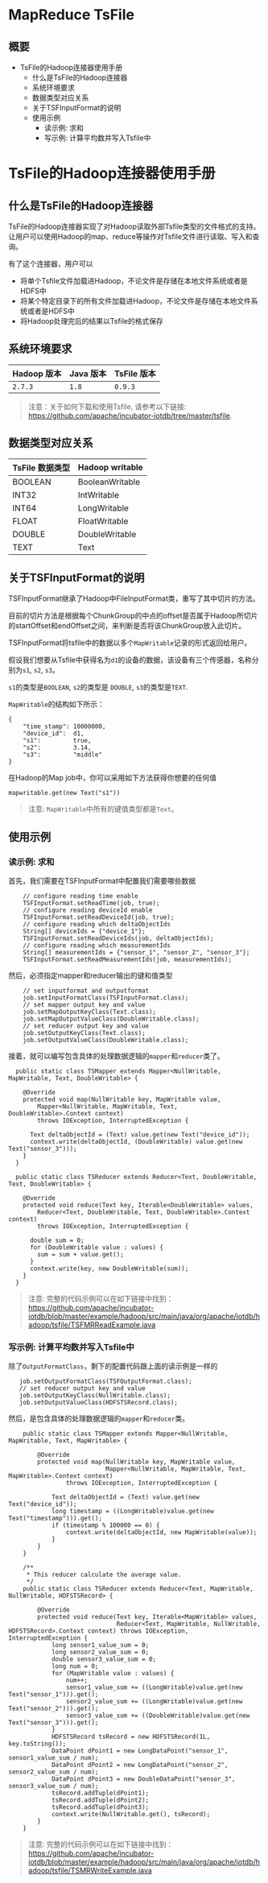 <!--

    Licensed to the Apache Software Foundation (ASF) under one
    or more contributor license agreements.  See the NOTICE file
    distributed with this work for additional information
    regarding copyright ownership.  The ASF licenses this file
    to you under the Apache License, Version 2.0 (the
    "License"); you may not use this file except in compliance
    with the License.  You may obtain a copy of the License at

        http://www.apache.org/licenses/LICENSE-2.0

    Unless required by applicable law or agreed to in writing,
    software distributed under the License is distributed on an
    "AS IS" BASIS, WITHOUT WARRANTIES OR CONDITIONS OF ANY
    KIND, either express or implied.  See the License for the
    specific language governing permissions and limitations
    under the License.

-->

# MapReduce TsFile

<!-- TOC -->
## 概要

- TsFile的Hadoop连接器使用手册
    - 什么是TsFile的Hadoop连接器
    - 系统环境要求
    - 数据类型对应关系
    - 关于TSFInputFormat的说明
    - 使用示例
        - 读示例: 求和
        - 写示例: 计算平均数并写入Tsfile中

<!-- /TOC -->
# TsFile的Hadoop连接器使用手册

## 什么是TsFile的Hadoop连接器

TsFile的Hadoop连接器实现了对Hadoop读取外部Tsfile类型的文件格式的支持。让用户可以使用Hadoop的map、reduce等操作对Tsfile文件进行读取、写入和查询。

有了这个连接器，用户可以
* 将单个Tsfile文件加载进Hadoop，不论文件是存储在本地文件系统或者是HDFS中
* 将某个特定目录下的所有文件加载进Hadoop，不论文件是存储在本地文件系统或者是HDFS中
* 将Hadoop处理完后的结果以Tsfile的格式保存

## 系统环境要求

|Hadoop 版本     | Java 版本     | TsFile 版本 |
|-------------  | ------------ |------------ |
| `2.7.3`       | `1.8`        | `0.9.3`|

>注意：关于如何下载和使用Tsfile, 请参考以下链接: https://github.com/apache/incubator-iotdb/tree/master/tsfile.

## 数据类型对应关系

| TsFile 数据类型    | Hadoop writable |
| ---------------- | --------------- |
| BOOLEAN          | BooleanWritable |
| INT32            | IntWritable     |
| INT64            | LongWritable    |
| FLOAT            | FloatWritable   |
| DOUBLE           | DoubleWritable  |
| TEXT             | Text            |

## 关于TSFInputFormat的说明

TSFInputFormat继承了Hadoop中FileInputFormat类，重写了其中切片的方法。

目前的切片方法是根据每个ChunkGroup的中点的offset是否属于Hadoop所切片的startOffset和endOffset之间，来判断是否将该ChunkGroup放入此切片。

TSFInputFormat将tsfile中的数据以多个`MapWritable`记录的形式返回给用户。

假设我们想要从Tsfile中获得名为`d1`的设备的数据，该设备有三个传感器，名称分别为`s1`, `s2`, `s3`。

`s1`的类型是`BOOLEAN`, `s2`的类型是 `DOUBLE`, `s3`的类型是`TEXT`.

`MapWritable`的结构如下所示：
```
{
    "time_stamp": 10000000,
    "device_id":  d1,
    "s1":         true,
    "s2":         3.14,
    "s3":         "middle"
}
```

在Hadoop的Map job中，你可以采用如下方法获得你想要的任何值

`mapwritable.get(new Text("s1"))`
> 注意: `MapWritable`中所有的键值类型都是`Text`。

## 使用示例

### 读示例: 求和

首先，我们需要在TSFInputFormat中配置我们需要哪些数据

```
    // configure reading time enable
    TSFInputFormat.setReadTime(job, true); 
    // configure reading deviceId enable
    TSFInputFormat.setReadDeviceId(job, true); 
    // configure reading which deltaObjectIds
    String[] deviceIds = {"device_1"};
    TSFInputFormat.setReadDeviceIds(job, deltaObjectIds);
    // configure reading which measurementIds
    String[] measurementIds = {"sensor_1", "sensor_2", "sensor_3"};
    TSFInputFormat.setReadMeasurementIds(job, measurementIds);
```

然后，必须指定mapper和reducer输出的键和值类型

```
    // set inputformat and outputformat
    job.setInputFormatClass(TSFInputFormat.class);
    // set mapper output key and value
    job.setMapOutputKeyClass(Text.class);
    job.setMapOutputValueClass(DoubleWritable.class);
    // set reducer output key and value
    job.setOutputKeyClass(Text.class);
    job.setOutputValueClass(DoubleWritable.class);
```
接着，就可以编写包含具体的处理数据逻辑的`mapper`和`reducer`类了。

```
  public static class TSMapper extends Mapper<NullWritable, MapWritable, Text, DoubleWritable> {

    @Override
    protected void map(NullWritable key, MapWritable value,
        Mapper<NullWritable, MapWritable, Text, DoubleWritable>.Context context)
        throws IOException, InterruptedException {

      Text deltaObjectId = (Text) value.get(new Text("device_id"));
      context.write(deltaObjectId, (DoubleWritable) value.get(new Text("sensor_3")));
    }
  }

  public static class TSReducer extends Reducer<Text, DoubleWritable, Text, DoubleWritable> {

    @Override
    protected void reduce(Text key, Iterable<DoubleWritable> values,
        Reducer<Text, DoubleWritable, Text, DoubleWritable>.Context context)
        throws IOException, InterruptedException {

      double sum = 0;
      for (DoubleWritable value : values) {
        sum = sum + value.get();
      }
      context.write(key, new DoubleWritable(sum));
    }
  }
```

> 注意: 完整的代码示例可以在如下链接中找到：https://github.com/apache/incubator-iotdb/blob/master/example/hadoop/src/main/java/org/apache/iotdb/hadoop/tsfile/TSFMRReadExample.java


### 写示例: 计算平均数并写入Tsfile中

除了`OutputFormatClass`，剩下的配置代码跟上面的读示例是一样的

```
   job.setOutputFormatClass(TSFOutputFormat.class);
   // set reducer output key and value
   job.setOutputKeyClass(NullWritable.class);
   job.setOutputValueClass(HDFSTSRecord.class);
```

然后，是包含具体的处理数据逻辑的`mapper`和`reducer`类。

```
    public static class TSMapper extends Mapper<NullWritable, MapWritable, Text, MapWritable> {

        @Override
        protected void map(NullWritable key, MapWritable value,
                           Mapper<NullWritable, MapWritable, Text, MapWritable>.Context context)
                throws IOException, InterruptedException {

            Text deltaObjectId = (Text) value.get(new Text("device_id"));
            long timestamp = ((LongWritable)value.get(new Text("timestamp"))).get();
            if (timestamp % 100000 == 0) {
                context.write(deltaObjectId, new MapWritable(value));
            }
        }
    }

    /**
     * This reducer calculate the average value.
     */
    public static class TSReducer extends Reducer<Text, MapWritable, NullWritable, HDFSTSRecord> {

        @Override
        protected void reduce(Text key, Iterable<MapWritable> values,
                              Reducer<Text, MapWritable, NullWritable, HDFSTSRecord>.Context context) throws IOException, InterruptedException {
            long sensor1_value_sum = 0;
            long sensor2_value_sum = 0;
            double sensor3_value_sum = 0;
            long num = 0;
            for (MapWritable value : values) {
                num++;
                sensor1_value_sum += ((LongWritable)value.get(new Text("sensor_1"))).get();
                sensor2_value_sum += ((LongWritable)value.get(new Text("sensor_2"))).get();
                sensor3_value_sum += ((DoubleWritable)value.get(new Text("sensor_3"))).get();
            }
            HDFSTSRecord tsRecord = new HDFSTSRecord(1L, key.toString());
            DataPoint dPoint1 = new LongDataPoint("sensor_1", sensor1_value_sum / num);
            DataPoint dPoint2 = new LongDataPoint("sensor_2", sensor2_value_sum / num);
            DataPoint dPoint3 = new DoubleDataPoint("sensor_3", sensor3_value_sum / num);
            tsRecord.addTuple(dPoint1);
            tsRecord.addTuple(dPoint2);
            tsRecord.addTuple(dPoint3);
            context.write(NullWritable.get(), tsRecord);
        }
    }
```
> 注意: 完整的代码示例可以在如下链接中找到：https://github.com/apache/incubator-iotdb/blob/master/example/hadoop/src/main/java/org/apache/iotdb/hadoop/tsfile/TSMRWriteExample.java